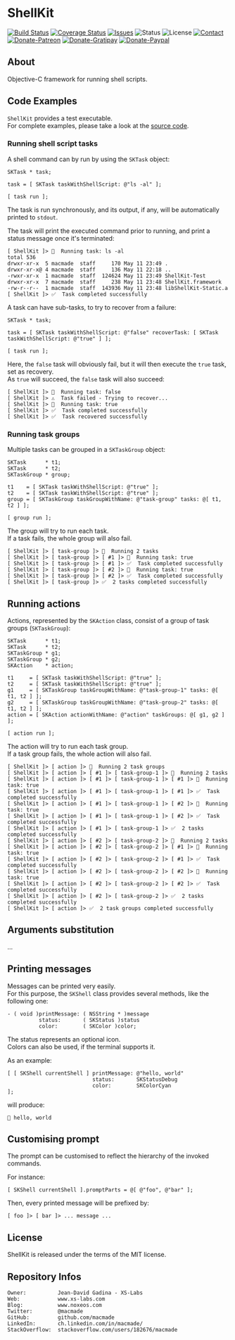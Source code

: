 ShellKit
========

[![Build Status](https://img.shields.io/travis/macmade/ShellKit.svg?branch=master&style=flat)](https://travis-ci.org/macmade/ShellKit)
[![Coverage Status](https://img.shields.io/coveralls/macmade/ShellKit.svg?branch=master&style=flat)](https://coveralls.io/r/macmade/ShellKit?branch=master)
[![Issues](http://img.shields.io/github/issues/macmade/ShellKit.svg?style=flat)](https://github.com/macmade/ShellKit/issues)
![Status](https://img.shields.io/badge/status-active-brightgreen.svg?style=flat)
![License](https://img.shields.io/badge/license-mit-brightgreen.svg?style=flat)
[![Contact](https://img.shields.io/badge/contact-@macmade-blue.svg?style=flat)](https://twitter.com/macmade)  
[![Donate-Patreon](https://img.shields.io/badge/donate-patreon-yellow.svg?style=flat)](https://patreon.com/macmade)
[![Donate-Gratipay](https://img.shields.io/badge/donate-gratipay-yellow.svg?style=flat)](https://www.gratipay.com/macmade)
[![Donate-Paypal](https://img.shields.io/badge/donate-paypal-yellow.svg?style=flat)](https://paypal.me/xslabs)

About
-----

Objective-C framework for running shell scripts.

Code Examples
-------------

`ShellKit` provides a test executable.  
For complete examples, please take a look at the [source code](https://github.com/macmade/ShellKit/blob/master/ShellKit-Test/main.m).

### Running shell script tasks

A shell command can by run by using the `SKTask` object:

```objc
SKTask * task;

task = [ SKTask taskWithShellScript: @"ls -al" ];

[ task run ];
```

The task is run synchronously, and its output, if any, will be automatically printed to `stdout`.

The task will print the executed command prior to running, and print a status message once it's terminated:

    [ ShellKit ]> 🚦  Running task: ls -al
    total 536
    drwxr-xr-x  5 macmade  staff     170 May 11 23:49 .
    drwxr-xr-x@ 4 macmade  staff     136 May 11 22:18 ..
    -rwxr-xr-x  1 macmade  staff  124624 May 11 23:49 ShellKit-Test
    drwxr-xr-x  7 macmade  staff     238 May 11 23:48 ShellKit.framework
    -rw-r--r--  1 macmade  staff  143936 May 11 23:48 libShellKit-Static.a
    [ ShellKit ]> ✅  Task completed successfully
    
A task can have sub-tasks, to try to recover from a failure:

```objc
SKTask * task;

task = [ SKTask taskWithShellScript: @"false" recoverTask: [ SKTask taskWithShellScript: @"true" ] ];

[ task run ];
```

Here, the `false` task will obviously fail, but it will then execute the `true` task, set as recovery.  
As `true` will succeed, the `false` task will also succeed:

    [ ShellKit ]> 🚦  Running task: false
    [ ShellKit ]> ⚠️  Task failed - Trying to recover...
    [ ShellKit ]> 🚦  Running task: true
    [ ShellKit ]> ✅  Task completed successfully
    [ ShellKit ]> ✅  Task recovered successfully

### Running task groups

Multiple tasks can be grouped in a `SKTaskGroup` object:

```objc
SKTask      * t1;
SKTask      * t2;
SKTaskGroup * group;

t1    = [ SKTask taskWithShellScript: @"true" ];
t2    = [ SKTask taskWithShellScript: @"true" ];
group = [ SKTaskGroup taskGroupWithName: @"task-group" tasks: @[ t1, t2 ] ];
        
[ group run ];
```

The group will try to run each task.  
If a task fails, the whole group will also fail.

    [ ShellKit ]> [ task-group ]> 🚦  Running 2 tasks
    [ ShellKit ]> [ task-group ]> [ #1 ]> 🚦  Running task: true
    [ ShellKit ]> [ task-group ]> [ #1 ]> ✅  Task completed successfully
    [ ShellKit ]> [ task-group ]> [ #2 ]> 🚦  Running task: true
    [ ShellKit ]> [ task-group ]> [ #2 ]> ✅  Task completed successfully
    [ ShellKit ]> [ task-group ]> ✅  2 tasks completed successfully

Running actions
---------------

Actions, represented by the `SKAction` class, consist of a group of task groups (`SKTaskGroup`):

```objc
SKTask      * t1;
SKTask      * t2;
SKTaskGroup * g1;
SKTaskGroup * g2;
SKAction    * action;

t1     = [ SKTask taskWithShellScript: @"true" ];
t2     = [ SKTask taskWithShellScript: @"true" ];
g1     = [ SKTaskGroup taskGroupWithName: @"task-group-1" tasks: @[ t1, t2 ] ];
g2     = [ SKTaskGroup taskGroupWithName: @"task-group-2" tasks: @[ t1, t2 ] ];
action = [ SKAction actionWithName: @"action" taskGroups: @[ g1, g2 ] ];

[ action run ];
```

The action will try to run each task group.  
If a task group fails, the whole action will also fail.

    [ ShellKit ]> [ action ]> 🚦  Running 2 task groups
    [ ShellKit ]> [ action ]> [ #1 ]> [ task-group-1 ]> 🚦  Running 2 tasks
    [ ShellKit ]> [ action ]> [ #1 ]> [ task-group-1 ]> [ #1 ]> 🚦  Running task: true
    [ ShellKit ]> [ action ]> [ #1 ]> [ task-group-1 ]> [ #1 ]> ✅  Task completed successfully
    [ ShellKit ]> [ action ]> [ #1 ]> [ task-group-1 ]> [ #2 ]> 🚦  Running task: true
    [ ShellKit ]> [ action ]> [ #1 ]> [ task-group-1 ]> [ #2 ]> ✅  Task completed successfully
    [ ShellKit ]> [ action ]> [ #1 ]> [ task-group-1 ]> ✅  2 tasks completed successfully
    [ ShellKit ]> [ action ]> [ #2 ]> [ task-group-2 ]> 🚦  Running 2 tasks
    [ ShellKit ]> [ action ]> [ #2 ]> [ task-group-2 ]> [ #1 ]> 🚦  Running task: true
    [ ShellKit ]> [ action ]> [ #2 ]> [ task-group-2 ]> [ #1 ]> ✅  Task completed successfully
    [ ShellKit ]> [ action ]> [ #2 ]> [ task-group-2 ]> [ #2 ]> 🚦  Running task: true
    [ ShellKit ]> [ action ]> [ #2 ]> [ task-group-2 ]> [ #2 ]> ✅  Task completed successfully
    [ ShellKit ]> [ action ]> [ #2 ]> [ task-group-2 ]> ✅  2 tasks completed successfully
    [ ShellKit ]> [ action ]> ✅  2 task groups completed successfully

Arguments substitution
----------------------

...

Printing messages
-----------------

Messages can be printed very easily.  
For this purpose, the `SKShell` class provides several methods, like the following one:


```objc
- ( void )printMessage: ( NSString * )message
          status:       ( SKStatus )status
          color:        ( SKColor )color;
```

The status represents an optional icon.  
Colors can also be used, if the terminal supports it.

As an example:

```objc
[ [ SKShell currentShell ] printMessage: @"hello, world"
                           status:       SKStatusDebug
                           color:        SKColorCyan
];
```

will produce:

    🚸 hello, world

Customising prompt
------------------

The prompt can be customised to reflect the hierarchy of the invoked commands.

For instance:

```objc
[ SKShell currentShell ].promptParts = @[ @"foo", @"bar" ];
```

Then, every printed message will be prefixed by:

    [ foo ]> [ bar ]> ... message ...

License
-------

ShellKit is released under the terms of the MIT license.

Repository Infos
----------------

    Owner:			Jean-David Gadina - XS-Labs
    Web:			www.xs-labs.com
    Blog:			www.noxeos.com
    Twitter:		@macmade
    GitHub:			github.com/macmade
    LinkedIn:		ch.linkedin.com/in/macmade/
    StackOverflow:	stackoverflow.com/users/182676/macmade
